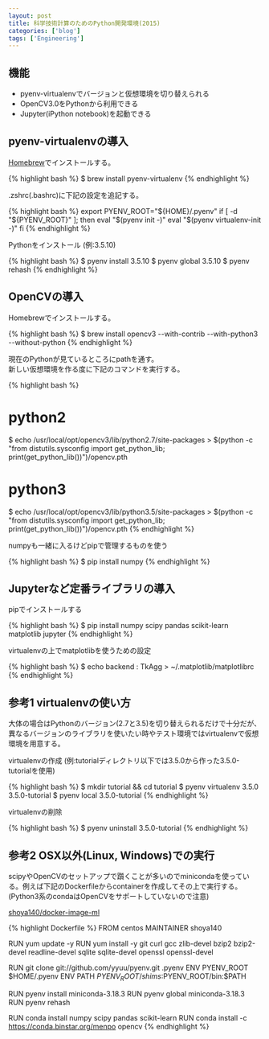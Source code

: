 ```yaml
---
layout: post
title: 科学技術計算のためのPython開発環境(2015)
categories: ['blog']
tags: ['Engineering']
---
```


## 機能
* pyenv-virtualenvでバージョンと仮想環境を切り替えられる
* OpenCV3.0をPythonから利用できる
* Jupyter(iPython notebook)を起動できる

## pyenv-virtualenvの導入

[Homebrew](http://brew.sh/)でインストールする。

{% highlight bash %}
$ brew install pyenv-virtualenv
{% endhighlight %}

.zshrc(.bashrc)に下記の設定を追記する。

{% highlight bash %}
export PYENV_ROOT="${HOME}/.pyenv"
if [ -d "${PYENV_ROOT}" ]; then
    eval "$(pyenv init -)"
    eval "$(pyenv virtualenv-init -)"
fi
{% endhighlight %}

Pythonをインストール (例:3.5.10)

{% highlight bash %}
$ pyenv install 3.5.10
$ pyenv global 3.5.10
$ pyenv rehash
{% endhighlight %}

## OpenCVの導入

Homebrewでインストールする。

{% highlight bash %}
$ brew install opencv3 --with-contrib --with-python3 --without-python
{% endhighlight %}

現在のPythonが見ているところにpathを通す。<br/>新しい仮想環境を作る度に下記のコマンドを実行する。

{% highlight bash %}
# python2
$ echo /usr/local/opt/opencv3/lib/python2.7/site-packages > $(python -c "from distutils.sysconfig import get_python_lib; print(get_python_lib())")/opencv.pth

# python3
$ echo /usr/local/opt/opencv3/lib/python3.5/site-packages > $(python -c "from distutils.sysconfig import get_python_lib; print(get_python_lib())")/opencv.pth
{% endhighlight %}

numpyも一緒に入るけどpipで管理するものを使う

{% highlight bash %}
$ pip install numpy
{% endhighlight %}

## Jupyterなど定番ライブラリの導入

pipでインストールする

{% highlight bash %}
$ pip install numpy scipy pandas scikit-learn matplotlib jupyter
{% endhighlight %}

virtualenvの上でmatplotlibを使うための設定

{% highlight bash %}
$ echo backend : TkAgg > ~/.matplotlib/matplotlibrc
{% endhighlight %}

## 参考1 virtualenvの使い方

大体の場合はPythonのバージョン(2.7と3.5)を切り替えられるだけで十分だが、異なるバージョンのライブラリを使いたい時やテスト環境ではvirtualenvで仮想環境を用意する。

virtualenvの作成 (例:tutorialディレクトリ以下では3.5.0から作った3.5.0-tutorialを使用)

{% highlight bash %}
$ mkdir tutorial && cd tutorial
$ pyenv virtualenv 3.5.0 3.5.0-tutorial
$ pyenv local 3.5.0-tutorial
{% endhighlight %}

virtualenvの削除

{% highlight bash %}
$ pyenv uninstall 3.5.0-tutorial
{% endhighlight %}

## 参考2 OSX以外(Linux, Windows)での実行

scipyやOpenCVのセットアップで躓くことが多いのでminicondaを使っている。例えば下記のDockerfileからcontainerを作成してその上で実行する。(Python3系のcondaはOpenCVをサポートしていないので注意)

[shoya140/docker-image-ml](https://github.com/shoya140/docker-image-ml)

{% highlight Dockerfile %}
FROM centos
MAINTAINER shoya140

RUN yum update -y
RUN yum install -y git curl gcc zlib-devel bzip2 bzip2-devel readline-devel sqlite sqlite-devel openssl openssl-devel

RUN git clone git://github.com/yyuu/pyenv.git .pyenv
ENV PYENV_ROOT $HOME/.pyenv
ENV PATH $PYENV_ROOT/shims:$PYENV_ROOT/bin:$PATH

RUN pyenv install miniconda-3.18.3
RUN pyenv global miniconda-3.18.3
RUN pyenv rehash

RUN conda install numpy scipy pandas scikit-learn
RUN conda install -c https://conda.binstar.org/menpo opencv
{% endhighlight %}
